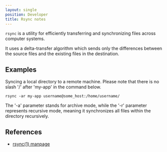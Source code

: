 ```yaml
---
layout: single
position: Developer
title: Rsync notes
---
```


`rsync` is a utility for efficiently transferring and synchronizing files across computer systems.

It uses a delta-transfer algorithm which sends only the differences between the source files and the existing files in the destination.

## Examples

Syncing a local directory to a remote machine. Please note that there is no slash '/' after 'my-app' in the command below.

    rsync -ar my-app username@some_host:/home/username/

The '-a' parameter stands for archive mode, while the '-r' parameter represents recursive mode, meaning it synchronizes all files within the directory recursively.

## References

* [rsync(1) manpage](https://www.samba.org/ftp/rsync/rsync.html)